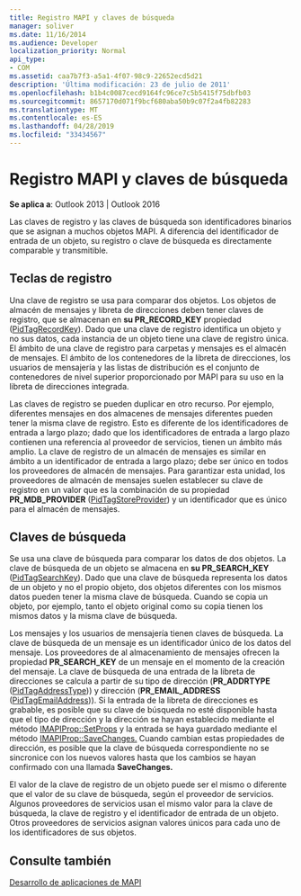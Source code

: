 ```yaml
---
title: Registro MAPI y claves de búsqueda
manager: soliver
ms.date: 11/16/2014
ms.audience: Developer
localization_priority: Normal
api_type:
- COM
ms.assetid: caa7b7f3-a5a1-4f07-98c9-22652ecd5d21
description: 'Última modificación: 23 de julio de 2011'
ms.openlocfilehash: b1b4c0087cecd9164fc96ce7c5b5415f75dbfb03
ms.sourcegitcommit: 8657170d071f9bcf680aba50b9c07f2a4fb82283
ms.translationtype: MT
ms.contentlocale: es-ES
ms.lasthandoff: 04/28/2019
ms.locfileid: "33434567"
---
```

# <a name="mapi-record-and-search-keys"></a>Registro MAPI y claves de búsqueda

  
  
**Se aplica a**: Outlook 2013 | Outlook 2016 
  
Las claves de registro y las claves de búsqueda son identificadores binarios que se asignan a muchos objetos MAPI. A diferencia del identificador de entrada de un objeto, su registro o clave de búsqueda es directamente comparable y transmitible. 
  
## <a name="record-keys"></a>Teclas de registro

Una clave de registro se usa para comparar dos objetos. Los objetos de almacén de mensajes y libreta de direcciones deben tener claves de registro, que se almacenan en **su PR_RECORD_KEY** propiedad ([PidTagRecordKey](pidtagrecordkey-canonical-property.md)). Dado que una clave de registro identifica un objeto y no sus datos, cada instancia de un objeto tiene una clave de registro única. El ámbito de una clave de registro para carpetas y mensajes es el almacén de mensajes. El ámbito de los contenedores de la libreta de direcciones, los usuarios de mensajería y las listas de distribución es el conjunto de contenedores de nivel superior proporcionado por MAPI para su uso en la libreta de direcciones integrada.
  
Las claves de registro se pueden duplicar en otro recurso. Por ejemplo, diferentes mensajes en dos almacenes de mensajes diferentes pueden tener la misma clave de registro. Esto es diferente de los identificadores de entrada a largo plazo; dado que los identificadores de entrada a largo plazo contienen una referencia al proveedor de servicios, tienen un ámbito más amplio. La clave de registro de un almacén de mensajes es similar en ámbito a un identificador de entrada a largo plazo; debe ser único en todos los proveedores de almacén de mensajes. Para garantizar esta unidad, los proveedores de almacén de mensajes suelen establecer su clave de registro en un valor que es la combinación de su propiedad **PR_MDB_PROVIDER** ([PidTagStoreProvider](pidtagstoreprovider-canonical-property.md)) y un identificador que es único para el almacén de mensajes.
  
## <a name="search-keys"></a>Claves de búsqueda

Se usa una clave de búsqueda para comparar los datos de dos objetos. La clave de búsqueda de un objeto se almacena en **su PR_SEARCH_KEY** ([PidTagSearchKey](pidtagsearchkey-canonical-property.md)). Dado que una clave de búsqueda representa los datos de un objeto y no el propio objeto, dos objetos diferentes con los mismos datos pueden tener la misma clave de búsqueda. Cuando se copia un objeto, por ejemplo, tanto el objeto original como su copia tienen los mismos datos y la misma clave de búsqueda.
  
Los mensajes y los usuarios de mensajería tienen claves de búsqueda. La clave de búsqueda de un mensaje es un identificador único de los datos del mensaje. Los proveedores de al almacenamiento de mensajes ofrecen la propiedad **PR_SEARCH_KEY** de un mensaje en el momento de la creación del mensaje. La clave de búsqueda de una entrada de la libreta de direcciones se calcula a partir de su tipo de dirección (**PR_ADDRTYPE** ([PidTagAddressType](pidtagaddresstype-canonical-property.md))) y dirección (**PR_EMAIL_ADDRESS** ([PidTagEmailAddress](pidtagemailaddress-canonical-property.md))). Si la entrada de la libreta de direcciones es grabable, es posible que su clave de búsqueda no esté disponible hasta que el tipo de dirección y la dirección se hayan establecido mediante el método [IMAPIProp::SetProps](imapiprop-setprops.md) y la entrada se haya guardado mediante el método [IMAPIProp::SaveChanges.](imapiprop-savechanges.md) Cuando cambian estas propiedades de dirección, es posible que la clave de búsqueda correspondiente no se sincronice con los nuevos valores hasta que los cambios se hayan confirmado con una llamada **SaveChanges.** 
  
El valor de la clave de registro de un objeto puede ser el mismo o diferente que el valor de su clave de búsqueda, según el proveedor de servicios. Algunos proveedores de servicios usan el mismo valor para la clave de búsqueda, la clave de registro y el identificador de entrada de un objeto. Otros proveedores de servicios asignan valores únicos para cada uno de los identificadores de sus objetos. 
  
## <a name="see-also"></a>Consulte también



[Desarrollo de aplicaciones de MAPI](mapi-application-development.md)

